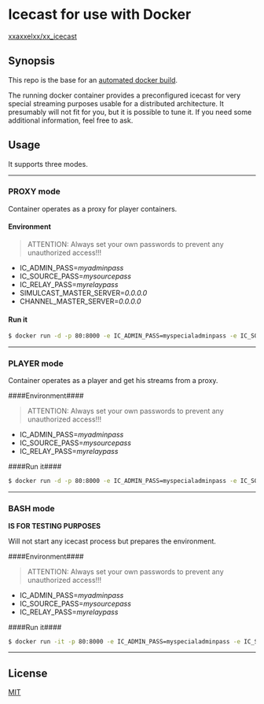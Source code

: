 # Icecast for use with Docker

[xxaxxelxx/xx_icecast](https://index.docker.io/u/xxaxxelxx/xx_icecast/)

## Synopsis
This repo is the base for an [automated docker build](https://hub.docker.com/r/xxaxxelxx/xx_icecast/).

The running docker container provides a preconfigured icecast for very special streaming purposes usable for a distributed architecture.
It presumably will not fit for you, but it is possible to tune it. If you need some additional information, feel free to ask.

## Usage

It supports three modes.

***
### PROXY mode
Container operates as a proxy for player containers.

#### Environment ####
> ATTENTION: Always set your own passwords to prevent any unauthorized access!!!

- IC_ADMIN_PASS=*myadminpass*
- IC_SOURCE_PASS=*mysourcepass*
- IC_RELAY_PASS=*myrelaypass*
- SIMULCAST_MASTER_SERVER=*0.0.0.0*
- CHANNEL_MASTER_SERVER=*0.0.0.0*

#### Run it ####
```bash
$ docker run -d -p 80:8000 -e IC_ADMIN_PASS=myspecialadminpass -e IC_SOURCE_PASS=*myspecialsourcepass -e IC_RELAY_PASS=*myspecialrelaypass -e SIMULCAST_MASTER_SERVER=address -e CHANNEL_MASTER_SERVER=address --name mycontainername xxaxxelxx/xx_icecast proxy
```
***

### PLAYER mode
Container operates as a player and get his streams from a proxy.

####Environment####
> ATTENTION: Always set your own passwords to prevent any unauthorized access!!!

- IC_ADMIN_PASS=*myadminpass*
- IC_SOURCE_PASS=*mysourcepass*
- IC_RELAY_PASS=*myrelaypass*

####Run it####
```bash
$ docker run -d -p 80:8000 -e IC_ADMIN_PASS=myspecialadminpass -e IC_SOURCE_PASS=*myspecialsourcepass -e IC_RELAY_PASS=*myspecialrelaypass --name mycontainername xxaxxelxx/xx_icecast player
```
***

### BASH mode
**IS FOR TESTING PURPOSES**

Will not start any icecast process but prepares the environment.

####Environment####
> ATTENTION: Always set your own passwords to prevent any unauthorized access!!!

- IC_ADMIN_PASS=*myadminpass*
- IC_SOURCE_PASS=*mysourcepass*
- IC_RELAY_PASS=*myrelaypass*

####Run it####
```bash
$ docker run -it -p 80:8000 -e IC_ADMIN_PASS=myspecialadminpass -e IC_SOURCE_PASS=*myspecialsourcepass -e IC_RELAY_PASS=*myspecialrelaypass -e SIMULCAST_MASTER_SERVER=address -e CHANNEL_MASTER_SERVER=address --name mycontainername xxaxxelxx/xx_icecast
```
***

## License

[MIT](https://github.com/xxaxxelxx/xx_icecast/blob/master/LICENSE.md)
